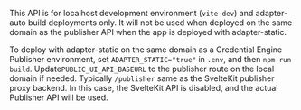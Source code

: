 This API is for localhost development environment (`vite dev`) and adapter-auto build deployments only. It will not be
used when deployed on the same domain as the publisher API when the app is deployed with adapter-static.

To deploy with adapter-static on the same domain as a Credential Engine Publisher environment, set
`ADAPTER_STATIC="true"` in `.env`, and then `npm run build`. Update`PUBLIC_UI_API_BASEURL` to the publisher route on the
local domain if needed. Typically `/publisher` same as the SvelteKit publisher proxy backend. In this case, the
SvelteKit API is disabled, and the actual Publisher API will be used.
